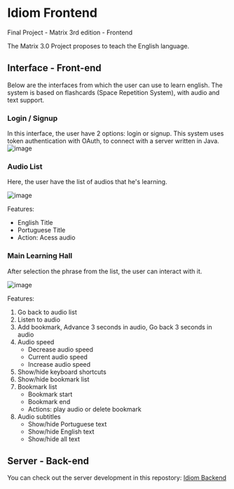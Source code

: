 # Idiom Frontend
Final Project - Matrix 3rd edition - Frontend

The Matrix 3.0 Project proposes to teach the English language.

## Interface - Front-end
Below are the interfaces from which the user can use to learn english. The system is based on flashcards (Space Repetition System), with audio and text support. 

### Login / Signup

In this interface, the user have 2 options: login or signup. This system uses token authentication with OAuth, to connect with a server written in Java.
![image](https://user-images.githubusercontent.com/12193814/84189364-8ce10080-aa6b-11ea-8c97-8db4e099cd99.png)


### Audio List

Here, the user have the list of audios that he's learning.

![image](https://user-images.githubusercontent.com/12193814/84193006-3080df80-aa71-11ea-89ce-d38dd712f164.png)

Features: 

* English Title
* Portuguese Title
* Action: Acess audio

### Main Learning Hall

After selection the phrase from the list, the user can interact with it. 

![image](https://user-images.githubusercontent.com/12193814/84192876-ff081400-aa70-11ea-9af4-0beea01a94ec.png)

Features:

1. Go back to audio list
2. Listen to audio
3. Add bookmark, Advance 3 seconds in audio, Go back 3 seconds in audio
4. Audio speed
    * Decrease audio speed
    * Current audio speed
    * Increase audio speed
5. Show/hide keyboard shortcuts
6. Show/hide bookmark list
7. Bookmark list 
    * Bookmark start
    * Bookmark end
    * Actions: play audio or delete bookmark
8. Audio subtitles
    * Show/hide Portuguese text
    * Show/hide English text
    * Show/hide all text 

## Server - Back-end

You can check out the server development in this repostory: [Idiom Backend](https://github.com/UnicariocaDev/IdiomaBackend)
